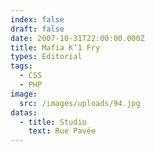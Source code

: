 ```yaml
---
index: false
draft: false
date: 2007-10-31T22:00:00.000Z
title: Mafia K’1 Fry
types: Editorial
tags:
  - CSS
  - PHP
image:
  src: /images/uploads/94.jpg
datas:
  - title: Studio
    text: Rue Pavée
---
```

